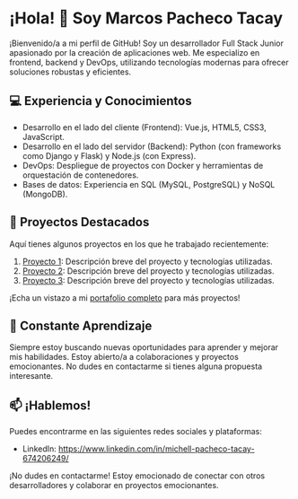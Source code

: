 # ¡Hola! 👋 Soy Marcos Pacheco Tacay

¡Bienvenido/a a mi perfil de GitHub! Soy un desarrollador Full Stack Junior apasionado por la creación de aplicaciones web. Me especializo en frontend, backend y DevOps, utilizando tecnologías modernas para ofrecer soluciones robustas y eficientes.

## 💻 Experiencia y Conocimientos

- Desarrollo en el lado del cliente (Frontend): Vue.js, HTML5, CSS3, JavaScript.
- Desarrollo en el lado del servidor (Backend): Python (con frameworks como Django y Flask) y Node.js (con Express).
- DevOps: Despliegue de proyectos con Docker y herramientas de orquestación de contenedores.
- Bases de datos: Experiencia en SQL (MySQL, PostgreSQL) y NoSQL (MongoDB).

## 🚀 Proyectos Destacados

Aquí tienes algunos proyectos en los que he trabajado recientemente:

1. [Proyecto 1](enlace-al-proyecto-1): Descripción breve del proyecto y tecnologías utilizadas.
2. [Proyecto 2](enlace-al-proyecto-2): Descripción breve del proyecto y tecnologías utilizadas.
3. [Proyecto 3](enlace-al-proyecto-3): Descripción breve del proyecto y tecnologías utilizadas.

¡Echa un vistazo a mi [portafolio completo](enlace-al-portafolio) para más proyectos!

## 🌱 Constante Aprendizaje

Siempre estoy buscando nuevas oportunidades para aprender y mejorar mis habilidades. Estoy abierto/a a colaboraciones y proyectos emocionantes. No dudes en contactarme si tienes alguna propuesta interesante.

## 📫 ¡Hablemos!

Puedes encontrarme en las siguientes redes sociales y plataformas:

- LinkedIn: https://www.linkedin.com/in/michell-pacheco-tacay-674206249/

¡No dudes en contactarme! Estoy emocionado de conectar con otros desarrolladores y colaborar en proyectos emocionantes.


